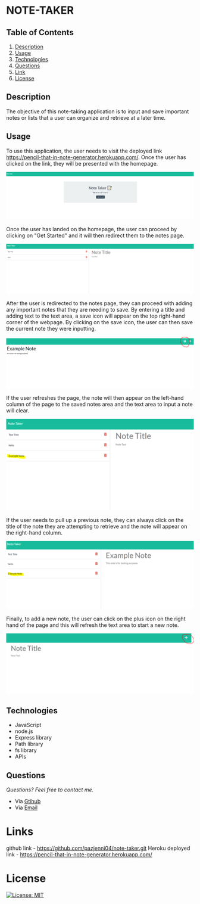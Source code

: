 # NOTE-TAKER

## **Table of Contents**

1. [Description](#description)
2. [Usage](#usage)
3. [Technologies](#technologies)
4. [Questions](#questions)
5. [Link](#links)
6. [License](#license)

## **Description**

The objective of this note-taking application is to input and save important notes or lists that a user can organize and retrieve at a later time.

## **Usage**

To use this application, the user needs to visit the deployed link https://pencil-that-in-note-generator.herokuapp.com/. Once the user has clicked on the link, they will be presented with the homepage.

![The following image shows the homepage that the user will land on when they first open the link](public\images\home-page_image.PNG)

Once the user has landed on the homepage, the user can proceed by clicking on "Get Started" and it will then redirect them to the notes page.

![The following image shows the notes page when the user clicks on the "Get started" button on the homepage](public\images\note-taker_img.PNG)

After the user is redirected to the notes page, they can proceed with adding any important notes that they are needing to save. By entering a title and adding text to the text area, a save icon will appear on the top right-hand corner of the webpage. By clicking on the save icon, the user can then save the current note they were inputting.

![The following image is an example of a user entering a note and the save icon](public\images\save-icon_img.PNG)

If the user refreshes the page, the note will then appear on the left-hand column of the page to the saved notes area and the text area to input a note will clear.

![The following image shows the column where the note is saved](public\images\saved-note_img.PNG)

If the user needs to pull up a previous note, they can always click on the title of the note they are attempting to retrieve and the note will appear on the right-hand column.

![The following image shows where the user can retrieve a previous note](public\images\note-retrieved_img.PNG)

Finally, to add a new note, the user can click on the plus icon on the right hand of the page and this will refresh the text area to start a new note.

![The following image shows the icon where the user can add a new note](public\images\new-note_img.PNG)

## **Technologies**

- JavaScript
- node.js
- Express library
- Path library
- fs library
- APIs

## **Questions**

_Questions? Feel free to contact me._

- Via [Gtihub](https://github.com/pazjenni04)
- Via [Email](pazjenni1331@gmail.com)

# Links

github link - https://github.com/pazjenni04/note-taker.git
Heroku deployed link - https://pencil-that-in-note-generator.herokuapp.com/

# License

[![License: MIT](https://img.shields.io/badge/License-MIT-yellow.svg)](https://opensource.org/licenses/MIT)
